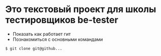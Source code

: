 # Это текстовый проект для школы тестировщиков be-tester

+ Показать как работает гит
+ Познакомиться с основными командами

```bash
$ git clone git@github...